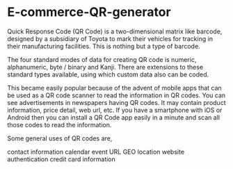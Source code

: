 # E-commerce-QR-generator

Quick Response Code (QR Code) is a two-dimensional matrix like barcode, designed by a subsidiary of Toyota to mark their vehicles for tracking in their manufacturing facilities. This is nothing but a type of barcode.

The four standard modes of data for creating QR code is numeric, alphanumeric, byte / binary and Kanji. There are extensions to these standard types available, using which custom data also can be coded.

This became easily popular because of the advent of mobile apps that can be used as a QR code scanner to read the information in QR codes. You can see advertisements in newspapers having QR codes. It may contain product information, price detail, web url, etc. If you have a smartphone with iOS or Android then you can install a QR Code app easily in a minute and scan all those codes to read the information.

Some general uses of QR codes are,

contact information
calendar event
URL
GEO location
website authentication
credit card information
